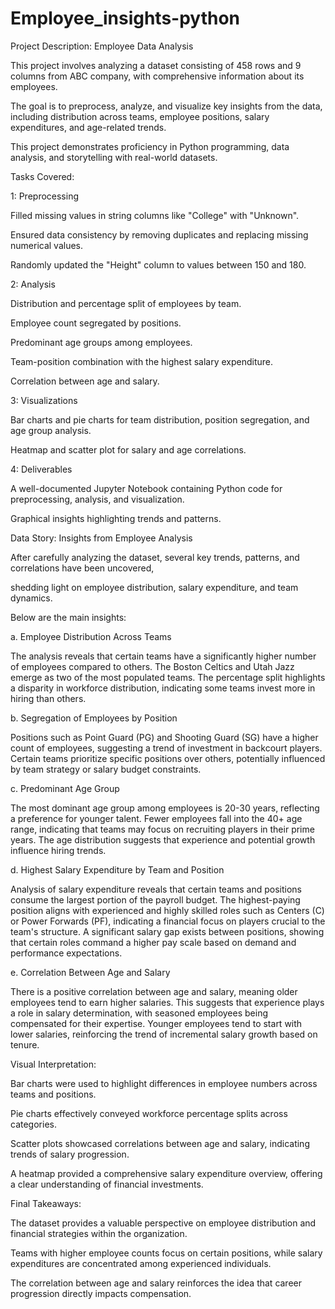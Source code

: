 # Employee_insights-python

Project Description: Employee Data Analysis

This project involves analyzing a dataset consisting of 458 rows and 9 columns from ABC company, with comprehensive information about its employees. 

The goal is to preprocess, analyze, and visualize key insights from the data, including distribution across teams, employee positions, salary expenditures, and age-related trends. 

This project demonstrates proficiency in Python programming, data analysis, and storytelling with real-world datasets.

Tasks Covered:

1: Preprocessing

Filled missing values in string columns like "College" with "Unknown".

Ensured data consistency by removing duplicates and replacing missing numerical values.

Randomly updated the "Height" column to values between 150 and 180.

2: Analysis

Distribution and percentage split of employees by team.

Employee count segregated by positions.

Predominant age groups among employees.

Team-position combination with the highest salary expenditure.

Correlation between age and salary.

3: Visualizations

Bar charts and pie charts for team distribution, position segregation, and age group analysis.

Heatmap and scatter plot for salary and age correlations.

4: Deliverables

A well-documented Jupyter Notebook containing Python code for preprocessing, analysis, and visualization.

Graphical insights highlighting trends and patterns.


Data Story: Insights from Employee Analysis


After carefully analyzing the dataset, several key trends, patterns, and correlations have been uncovered,

shedding light on employee distribution, salary expenditure, and team dynamics. 

Below are the main insights:

a. Employee Distribution Across Teams

The analysis reveals that certain teams have a significantly higher number of employees compared to others.
The Boston Celtics and Utah Jazz emerge as two of the most populated teams.
The percentage split highlights a disparity in workforce distribution, indicating some teams invest more in hiring than others.

b. Segregation of Employees by Position

Positions such as Point Guard (PG) and Shooting Guard (SG) have a higher count of employees, suggesting a trend of investment in backcourt players.
Certain teams prioritize specific positions over others, potentially influenced by team strategy or salary budget constraints.

c. Predominant Age Group

The most dominant age group among employees is 20-30 years, reflecting a preference for younger talent.
Fewer employees fall into the 40+ age range, indicating that teams may focus on recruiting players in their prime years.
The age distribution suggests that experience and potential growth influence hiring trends.

d. Highest Salary Expenditure by Team and Position

Analysis of salary expenditure reveals that certain teams and positions consume the largest portion of the payroll budget.
The highest-paying position aligns with experienced and highly skilled roles such as Centers (C) or Power Forwards (PF), indicating a financial focus
on players crucial to the team's structure.
A significant salary gap exists between positions, showing that certain roles command a higher pay scale based on demand and performance expectations.

e. Correlation Between Age and Salary

There is a positive correlation between age and salary, meaning older employees tend to earn higher salaries.
This suggests that experience plays a role in salary determination, with seasoned employees being compensated for their expertise.
Younger employees tend to start with lower salaries, reinforcing the trend of incremental salary growth based on tenure.

Visual Interpretation:

Bar charts were used to highlight differences in employee numbers across teams and positions.

Pie charts effectively conveyed workforce percentage splits across categories.

Scatter plots showcased correlations between age and salary, indicating trends of salary progression.

A heatmap provided a comprehensive salary expenditure overview, offering a clear understanding of financial investments.

Final Takeaways:

The dataset provides a valuable perspective on employee distribution and financial strategies within the organization. 

Teams with higher employee counts focus on certain positions, while salary expenditures are concentrated among experienced individuals. 

The correlation between age and salary reinforces the idea that career progression directly impacts compensation.






